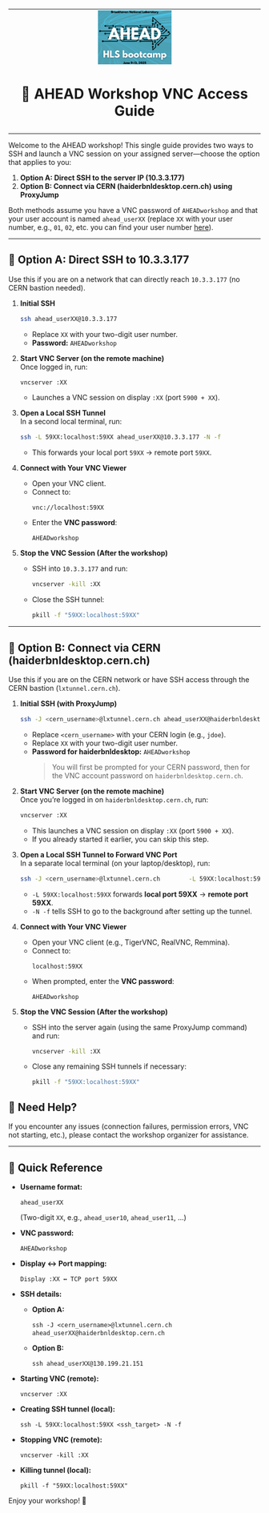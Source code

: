 <table class="sphinxhide" width="100%">
  <tr>
    <td align="center">
      <img src="../vadd/images/copy.png" width="30%"/><h1>🚀 AHEAD Workshop VNC Access Guide</h1>
    </td>
  </tr>
  <tr>
    <td></td>
  </tr>
</table


# Welcome to the AHEAD workshop! This single guide provides two ways to SSH and launch a VNC session on your assigned server—choose the option that applies to you:

1. **Option A: Direct SSH to the server IP (10.3.3.177)**  
2. **Option B: Connect via CERN (haiderbnldesktop.cern.ch) using ProxyJump** 

Both methods assume you have a VNC password of `AHEADworkshop` and that your user account is named `ahead_userXX` (replace `XX` with your user number, e.g., `01`, `02`, etc. you can find your user number [here](https://docs.google.com/spreadsheets/d/13zLc7p-xwgFj2rsLr5I2MfvB38KfYNqfzxKEAejx608/edit?gid=1597156241#gid=1597156241)).  

---

## 📌 Option A: Direct SSH to 10.3.3.177

Use this if you are on a network that can directly reach `10.3.3.177` (no CERN bastion needed).

1. **Initial SSH**  
   ```bash
   ssh ahead_userXX@10.3.3.177
   ```
   - Replace `XX` with your two-digit user number.  
   - **Password:** `AHEADworkshop`

2. **Start VNC Server (on the remote machine)**  
   Once logged in, run:
   ```bash
   vncserver :XX
   ```
   - Launches a VNC session on display `:XX` (port `5900 + XX`).

3. **Open a Local SSH Tunnel**  
   In a second local terminal, run:
   ```bash
   ssh -L 59XX:localhost:59XX ahead_userXX@10.3.3.177 -N -f
   ```
   - This forwards your local port `59XX` → remote port `59XX`.

4. **Connect with Your VNC Viewer**  
   - Open your VNC client.  
   - Connect to:
     ```
     vnc://localhost:59XX
     ```
   - Enter the **VNC password**:
     ```
     AHEADworkshop
     ```

5. **Stop the VNC Session (After the workshop)**  
   - SSH into `10.3.3.177` and run:
     ```bash
     vncserver -kill :XX
     ```
   - Close the SSH tunnel:
     ```bash
     pkill -f "59XX:localhost:59XX"
     ```

---

## 📌 Option B: Connect via CERN (haiderbnldesktop.cern.ch)

Use this if you are on the CERN network or have SSH access through the CERN bastion (`lxtunnel.cern.ch`).

1. **Initial SSH (with ProxyJump)**  
   ```bash
   ssh -J <cern_username>@lxtunnel.cern.ch ahead_userXX@haiderbnldesktop.cern.ch
   ```
   - Replace `<cern_username>` with your CERN login (e.g., `jdoe`).  
   - Replace `XX` with your two-digit user number.  
   - **Password for haiderbnldesktop:** `AHEADworkshop`  
     > You will first be prompted for your CERN password, then for the VNC account password on `haiderbnldesktop.cern.ch`.

2. **Start VNC Server (on the remote machine)**  
   Once you’re logged in on `haiderbnldesktop.cern.ch`, run:  
   ```bash
   vncserver :XX
   ```  
   - This launches a VNC session on display `:XX` (port `5900 + XX`).  
   - If you already started it earlier, you can skip this step.

3. **Open a Local SSH Tunnel to Forward VNC Port**  
   In a separate local terminal (on your laptop/desktop), run:
   ```bash
   ssh -J <cern_username>@lxtunnel.cern.ch        -L 59XX:localhost:59XX        ahead_userXX@haiderbnldesktop.cern.ch        -N -f
   ```  
   - `-L 59XX:localhost:59XX` forwards **local port 59XX** → **remote port 59XX**.  
   - `-N -f` tells SSH to go to the background after setting up the tunnel.  

4. **Connect with Your VNC Viewer**  
   - Open your VNC client (e.g., TigerVNC, RealVNC, Remmina).  
   - Connect to:  
     ```
     localhost:59XX
     ```  
   - When prompted, enter the **VNC password**:  
     ```
     AHEADworkshop
     ```

5. **Stop the VNC Session (After the workshop)**  
   - SSH into the server again (using the same ProxyJump command) and run:  
     ```bash
     vncserver -kill :XX
     ```  
   - Close any remaining SSH tunnels if necessary:  
     ```bash
     pkill -f "59XX:localhost:59XX"
     ```

## 📩 Need Help?

If you encounter any issues (connection failures, permission errors, VNC not starting, etc.), please contact the workshop organizer for assistance.

---

## 🔑 Quick Reference

- **Username format:**  
  ```
  ahead_userXX
  ```  
  (Two-digit `XX`, e.g., `ahead_user10`, `ahead_user11`, …)

- **VNC password:**  
  ```
  AHEADworkshop
  ```

- **Display ↔ Port mapping:**  
  ```
  Display :XX ↔ TCP port 59XX
  ```

- **SSH details:**  
  - **Option A:**  
    ```
    ssh -J <cern_username>@lxtunnel.cern.ch ahead_userXX@haiderbnldesktop.cern.ch
    ```  
  - **Option B:**  
    ```
    ssh ahead_userXX@130.199.21.151
    ```

- **Starting VNC (remote):**  
  ```
  vncserver :XX
  ```

- **Creating SSH tunnel (local):**  
  ```
  ssh -L 59XX:localhost:59XX <ssh_target> -N -f
  ```

- **Stopping VNC (remote):**  
  ```
  vncserver -kill :XX
  ```

- **Killing tunnel (local):**  
  ```
  pkill -f "59XX:localhost:59XX"
  ```

Enjoy your workshop! 🚀
